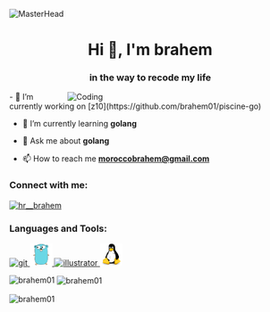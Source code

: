 ![MasterHead](https://ipfs.pixura.io/ipfs/QmVBeybzKis9idSne1KoWaaz678ZLXMBrPgnQA8dueHTzt/4000x2000__1AM_Tama_Tokyo.gif)
<h1 align="center">Hi 👋, I'm brahem</h1>
<h3 align="center">in the way to recode my life</h3>
<img align="right" alt="Coding" width="400" src="https://media.giphy.com/media/v1.Y2lkPTc5MGI3NjExdmtxbTlrOWhta2tjczBwbHM4YTJoemp5ejA4OGluMmg2ZmJtMzBrbiZlcD12MV9pbnRlcm5hbF9naWZfYnlfaWQmY3Q9Zw/xUA7bdpLxQhsSQdyog/giphy.gif">
- 🔭 I’m currently working on [z10](https://github.com/brahem01/piscine-go)

- 🌱 I’m currently learning **golang**

- 💬 Ask me about **golang**

- 📫 How to reach me **moroccobrahem@gmail.com**

<h3 align="left">Connect with me:</h3>
<p align="left">
<a href="https://instagram.com/hr__brahem" target="blank"><img align="center" src="https://raw.githubusercontent.com/rahuldkjain/github-profile-readme-generator/master/src/images/icons/Social/instagram.svg" alt="hr__brahem" height="30" width="40" /></a>
</p>

<h3 align="left">Languages and Tools:</h3>
<p align="left"> <a href="https://git-scm.com/" target="_blank" rel="noreferrer"> <img src="https://www.vectorlogo.zone/logos/git-scm/git-scm-icon.svg" alt="git" width="40" height="40"/> </a> <a href="https://golang.org" target="_blank" rel="noreferrer"> <img src="https://raw.githubusercontent.com/devicons/devicon/master/icons/go/go-original.svg" alt="go" width="40" height="40"/> </a> <a href="https://www.adobe.com/in/products/illustrator.html" target="_blank" rel="noreferrer"> <img src="https://www.vectorlogo.zone/logos/adobe_illustrator/adobe_illustrator-icon.svg" alt="illustrator" width="40" height="40"/> </a> <a href="https://www.linux.org/" target="_blank" rel="noreferrer"> <img src="https://raw.githubusercontent.com/devicons/devicon/master/icons/linux/linux-original.svg" alt="linux" width="40" height="40"/> </a> </p>

<p><img align="left" src="https://github-readme-stats.vercel.app/api/top-langs?username=brahem01&show_icons=true&locale=en&layout=compact" alt="brahem01" /></p>

<p>&nbsp;<img align="center" src="https://github-readme-stats.vercel.app/api?username=brahem01&show_icons=true&locale=en" alt="brahem01" /></p>

<p><img align="center" src="https://github-readme-streak-stats.herokuapp.com/?user=brahem01&" alt="brahem01" /></p>

